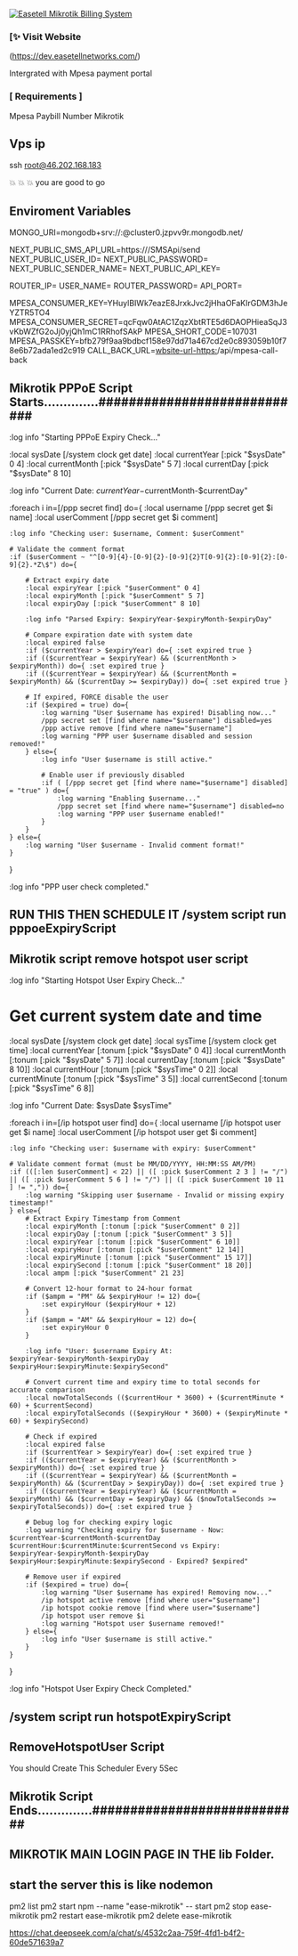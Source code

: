 [![Easetell Mikrotik Billing System](https://dev.easetellnetworks.com/)](https://dev.easetellnetworks.com/)

### [✨ Visit Website

(https://dev.easetellnetworks.com/)

Intergrated with Mpesa payment portal

### [ Requirements ]

Mpesa Paybill Number
Mikrotik

## Vps ip

ssh root@46.202.168.183

💥 💥 💥 you are good to go

## Enviroment Variables

MONGO_URI=mongodb+srv://<username>:<password>@cluster0.jzpvv9r.mongodb.net/

NEXT_PUBLIC_SMS_API_URL=https://<smsurl>/SMSApi/send
NEXT_PUBLIC_USER_ID=<username>
NEXT_PUBLIC_PASSWORD=<password>
NEXT_PUBLIC_SENDER_NAME=<EASETELLNET-Sender-Id>
NEXT_PUBLIC_API_KEY=<api-key>

ROUTER_IP=<router-ip>
USER_NAME=<username>
ROUTER_PASSWORD=<password>
API_PORT=<api-port-number>

MPESA_CONSUMER_KEY=YHuylBIWk7eazE8JrxkJvc2jHhaOFaKIrGDM3hJeYZTR5TO4
MPESA_CONSUMER_SECRET=qcFqw0AtAC1ZqzXbtRTE5d6DAOPHieaSqJ3vKbWZfG2oJj0yjQh1mC1RRhofSAkP
MPESA_SHORT_CODE=107031
MPESA_PASSKEY=bfb279f9aa9bdbcf158e97dd71a467cd2e0c893059b10f78e6b72ada1ed2c919
CALL_BACK_URL=<wbsite-url-https:>/api/mpesa-call-back

## Mikrotik PPPoE Script Starts..............############################

:log info "Starting PPPoE Expiry Check..."

:local sysDate [/system clock get date]
:local currentYear [:pick "$sysDate" 0 4]
:local currentMonth [:pick "$sysDate" 5 7]
:local currentDay [:pick "$sysDate" 8 10]

:log info "Current Date: $currentYear-$currentMonth-$currentDay"

:foreach i in=[/ppp secret find] do={
:local username [/ppp secret get $i name]
:local userComment [/ppp secret get $i comment]

    :log info "Checking user: $username, Comment: $userComment"

    # Validate the comment format
    :if ($userComment ~ "^[0-9]{4}-[0-9]{2}-[0-9]{2}T[0-9]{2}:[0-9]{2}:[0-9]{2}.*Z\$") do={

        # Extract expiry date
        :local expiryYear [:pick "$userComment" 0 4]
        :local expiryMonth [:pick "$userComment" 5 7]
        :local expiryDay [:pick "$userComment" 8 10]

        :log info "Parsed Expiry: $expiryYear-$expiryMonth-$expiryDay"

        # Compare expiration date with system date
        :local expired false
        :if ($currentYear > $expiryYear) do={ :set expired true }
        :if (($currentYear = $expiryYear) && ($currentMonth > $expiryMonth)) do={ :set expired true }
        :if (($currentYear = $expiryYear) && ($currentMonth = $expiryMonth) && ($currentDay >= $expiryDay)) do={ :set expired true }

        # If expired, FORCE disable the user
        :if ($expired = true) do={
            :log warning "User $username has expired! Disabling now..."
            /ppp secret set [find where name="$username"] disabled=yes
            /ppp active remove [find where name="$username"]
            :log warning "PPP user $username disabled and session removed!"
        } else={
            :log info "User $username is still active."

            # Enable user if previously disabled
            :if ( [/ppp secret get [find where name="$username"] disabled] = "true" ) do={
                :log warning "Enabling $username..."
                /ppp secret set [find where name="$username"] disabled=no
                :log warning "PPP user $username enabled!"
            }
        }
    } else={
        :log warning "User $username - Invalid comment format!"
    }

}

:log info "PPP user check completed."

## RUN THIS THEN SCHEDULE IT /system script run pppoeExpiryScript

## Mikrotik script remove hotspot user script

:log info "Starting Hotspot User Expiry Check..."

# Get current system date and time

:local sysDate [/system clock get date]
:local sysTime [/system clock get time]
:local currentYear [:tonum [:pick "$sysDate" 0 4]]
:local currentMonth [:tonum [:pick "$sysDate" 5 7]]
:local currentDay [:tonum [:pick "$sysDate" 8 10]]
:local currentHour [:tonum [:pick "$sysTime" 0 2]]
:local currentMinute [:tonum [:pick "$sysTime" 3 5]]
:local currentSecond [:tonum [:pick "$sysTime" 6 8]]

:log info "Current Date: $sysDate $sysTime"

:foreach i in=[/ip hotspot user find] do={
:local username [/ip hotspot user get $i name]
:local userComment [/ip hotspot user get $i comment]

    :log info "Checking user: $username with expiry: $userComment"

    # Validate comment format (must be MM/DD/YYYY, HH:MM:SS AM/PM)
    :if (([:len $userComment] < 22) || ([ :pick $userComment 2 3 ] != "/") || ([ :pick $userComment 5 6 ] != "/") || ([ :pick $userComment 10 11 ] != ",")) do={
        :log warning "Skipping user $username - Invalid or missing expiry timestamp!"
    } else={
        # Extract Expiry Timestamp from Comment
        :local expiryMonth [:tonum [:pick "$userComment" 0 2]]
        :local expiryDay [:tonum [:pick "$userComment" 3 5]]
        :local expiryYear [:tonum [:pick "$userComment" 6 10]]
        :local expiryHour [:tonum [:pick "$userComment" 12 14]]
        :local expiryMinute [:tonum [:pick "$userComment" 15 17]]
        :local expirySecond [:tonum [:pick "$userComment" 18 20]]
        :local ampm [:pick "$userComment" 21 23]

        # Convert 12-hour format to 24-hour format
        :if ($ampm = "PM" && $expiryHour != 12) do={
            :set expiryHour ($expiryHour + 12)
        }
        :if ($ampm = "AM" && $expiryHour = 12) do={
            :set expiryHour 0
        }

        :log info "User: $username Expiry At: $expiryYear-$expiryMonth-$expiryDay $expiryHour:$expiryMinute:$expirySecond"

        # Convert current time and expiry time to total seconds for accurate comparison
        :local nowTotalSeconds (($currentHour * 3600) + ($currentMinute * 60) + $currentSecond)
        :local expiryTotalSeconds (($expiryHour * 3600) + ($expiryMinute * 60) + $expirySecond)

        # Check if expired
        :local expired false
        :if ($currentYear > $expiryYear) do={ :set expired true }
        :if (($currentYear = $expiryYear) && ($currentMonth > $expiryMonth)) do={ :set expired true }
        :if (($currentYear = $expiryYear) && ($currentMonth = $expiryMonth) && ($currentDay > $expiryDay)) do={ :set expired true }
        :if (($currentYear = $expiryYear) && ($currentMonth = $expiryMonth) && ($currentDay = $expiryDay) && ($nowTotalSeconds >= $expiryTotalSeconds)) do={ :set expired true }

        # Debug log for checking expiry logic
        :log warning "Checking expiry for $username - Now: $currentYear-$currentMonth-$currentDay $currentHour:$currentMinute:$currentSecond vs Expiry: $expiryYear-$expiryMonth-$expiryDay $expiryHour:$expiryMinute:$expirySecond - Expired? $expired"

        # Remove user if expired
        :if ($expired = true) do={
            :log warning "User $username has expired! Removing now..."
            /ip hotspot active remove [find where user="$username"]
            /ip hotspot cookie remove [find where user="$username"]
            /ip hotspot user remove $i
            :log warning "Hotspot user $username removed!"
        } else={
            :log info "User $username is still active."
        }
    }

}

:log info "Hotspot User Expiry Check Completed."

## /system script run hotspotExpiryScript

## RemoveHotspotUser Script

You should Create This Scheduler Every 5Sec

## Mikrotik Script Ends..............############################

## MIKROTIK MAIN LOGIN PAGE IN THE lib Folder.

## start the server this is like nodemon

pm2 list
pm2 start npm --name "ease-mikrotik" -- start
pm2 stop ease-mikrotik
pm2 restart ease-mikrotik
pm2 delete ease-mikrotik

https://chat.deepseek.com/a/chat/s/4532c2aa-759f-4fd1-b4f2-60de571639a7
